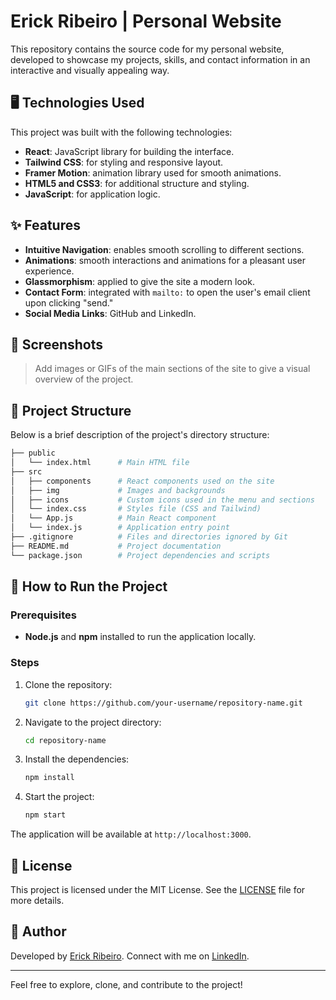 # Erick Ribeiro | Personal Website

This repository contains the source code for my personal website, developed to showcase my projects, skills, and contact information in an interactive and visually appealing way.

## 🖥️ Technologies Used

This project was built with the following technologies:

- **React**: JavaScript library for building the interface.
- **Tailwind CSS**: for styling and responsive layout.
- **Framer Motion**: animation library used for smooth animations.
- **HTML5 and CSS3**: for additional structure and styling.
- **JavaScript**: for application logic.

## ✨ Features

- **Intuitive Navigation**: enables smooth scrolling to different sections.
- **Animations**: smooth interactions and animations for a pleasant user experience.
- **Glassmorphism**: applied to give the site a modern look.
- **Contact Form**: integrated with `mailto:` to open the user's email client upon clicking "send."
- **Social Media Links**: GitHub and LinkedIn.

## 📸 Screenshots

> Add images or GIFs of the main sections of the site to give a visual overview of the project.

## 📁 Project Structure

Below is a brief description of the project's directory structure:

```bash
├── public
│   └── index.html      # Main HTML file
├── src
│   ├── components      # React components used on the site
│   ├── img             # Images and backgrounds
│   ├── icons           # Custom icons used in the menu and sections
│   └── index.css       # Styles file (CSS and Tailwind)
│   └── App.js          # Main React component
│   └── index.js        # Application entry point
├── .gitignore          # Files and directories ignored by Git
├── README.md           # Project documentation
└── package.json        # Project dependencies and scripts
```

## 🚀 How to Run the Project

### Prerequisites

- **Node.js** and **npm** installed to run the application locally.

### Steps

1. Clone the repository:
   ```bash
   git clone https://github.com/your-username/repository-name.git
   ```
2. Navigate to the project directory:
   ```bash
   cd repository-name
   ```
3. Install the dependencies:
   ```bash
   npm install
   ```
4. Start the project:
   ```bash
   npm start
   ```

The application will be available at `http://localhost:3000`.

## 📜 License

This project is licensed under the MIT License. See the [LICENSE](LICENSE) file for more details.

## 👤 Author

Developed by [Erick Ribeiro](https://github.com/ErickCassio). Connect with me on [LinkedIn](https://www.linkedin.com/in/erick-cassio/).

---

Feel free to explore, clone, and contribute to the project!
